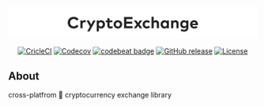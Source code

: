 <img src=".github/crypto-exchange.svg"/>

<p align="center">
  <a href="https://circleci.com/gh/joeblau/crypto-exchange"><img alt="CricleCI" src="https://img.shields.io/circleci/project/github/joeblau/crypto-exchange.svg"/><a>
  <a href="https://codecov.io/gh/joeblau/crypto-exchange"><img  alt="Codecov" src="https://img.shields.io/codecov/c/github/joeblau/crypto-exchange.svg" /></a>
  <a href="https://codebeat.co/projects/github-com-joeblau-crypto-exchange-master"><img alt="codebeat badge" src="https://codebeat.co/badges/1b29a612-d19b-477f-95c3-27c6fe01b342" /></a>
  <a href="https://github.com/joeblau/crypto-exchange/releases"><img alt="GitHub release" src="https://img.shields.io/github/release/joeblau/crypto-exchange.svg" /></a>
  <a href="https://github.com/joeblau/crypto-exchange/blob/master/LICENSE"><img alt="License" src="https://img.shields.io/github/license/joeblau/crypto-exchange.svg"/><a>
</p>


## About

cross-platfrom  cryptocurrency exchange library